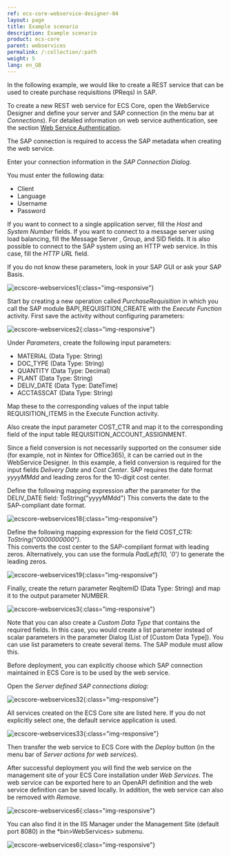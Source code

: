 ```yaml
---
ref: ecs-core-webservice-designer-04
layout: page
title: Example scenario
description: Example scenario
product: ecs-core
parent: webservices
permalink: /:collection/:path
weight: 5
lang: en_GB
---
```


In the following example, we would like to create a REST service that can be used to create purchase requisitions (PReqs) in SAP. 

To create a new REST web service for ECS Core, open the WebService Designer and define your server and SAP connection (in the menu bar at *Connections*). 
For detailed information on web service authentication, see the section [Web Service Authentication](./webservice_authentication). 

The SAP connection is required to access the SAP metadata when creating the web service.

Enter your connection information in the *SAP Connection Dialog*. 

You must enter the following data: 
- Client 
- Language
- Username 
- Password

If you want to connect to a single application server, fill the *Host* and *System Number* fields. 
If you want to connect to a message server using load balancing, fill the Message Server , Group, and SID fields. 
It is also possible to connect to the SAP system using an HTTP web service. In this case, fill the *HTTP URL* field. 

If you do not know these parameters, look in your SAP GUI or ask your SAP Basis.

![ecscore-webservices1](/img/content/ecscore-wsd_1.png){:class="img-responsive"}

Start by creating a new operation called *PurchaseRequisition* in which you call the SAP module BAPI_REQUISITION_CREATE with the *Execute Function* activity. First save the activity without configuring parameters:

![ecscore-webservices2](/img/content/ecscore-wsd_2.png){:class="img-responsive"}

Under *Parameters*, create the following input parameters: 
- MATERIAL (Data Type: String)
- DOC_TYPE (Data Type: String)
- QUANTITY (Data Type: Decimal)
- PLANT (Data Type: String)
- DELIV_DATE (Data Type: DateTime)
- ACCTASSCAT (Data Type: String)

Map these to the corresponding values of the input table REQUISITION_ITEMS in the Execute Function activity.

Also create the input parameter COST_CTR and map it to the corresponding field of the input table REQUISITION_ACCOUNT_ASSIGNMENT.

Since a field conversion is not necessarily supported on the consumer side (for example, not in Nintex for Office365), it can be carried out in the WebService Designer. In this example, a field conversion is required for the input fields *Delivery Date* and *Cost Center*. SAP requires the date format *yyyyMMdd* and leading zeros for the 10-digit cost center.     

Define the following mapping expression after the parameter for the DELIV_DATE field: ToString("yyyyMMdd")
This converts the date to the SAP-compliant date format. 

![ecscore-webservices18](/img/content/ecscore-wsd_3.png){:class="img-responsive"}

Define the following mapping expression for the field COST_CTR: *ToString("0000000000")*. <br>
This converts the cost center to the SAP-compliant format with leading zeros. Alternatively, you can use the formula *PadLeft(10, '0')* to generate the leading zeros. 


![ecscore-webservices19](/img/content/ecscore-wsd_4.png){:class="img-responsive"}

Finally, create the return parameter ReqItemID (Data Type: String) and map it to the output parameter NUMBER.

![ecscore-webservices3](/img/content/ecscore-wsd_5.png){:class="img-responsive"}

Note that you can also create a *Custom Data Type* that contains the required fields. In this case, you would create a list parameter instead of scalar parameters in the parameter Dialog (List of [Custom Data Type]). You can use list parameters to create several items. The SAP module must allow this. 

Before deployment, you can explicitly choose which SAP connection maintained in ECS Core is to be used by the web service.

Open the *Server defined SAP connections dialog*:

![ecscore-webservices32](/img/content/ecscore-wsd_6.png){:class="img-responsive"}

All services created on the ECS Core site are listed here. If you do not explicitly select one, the default service application is used. 

![ecscore-webservices33](/img/content/ecscore-wsd_7.png){:class="img-responsive"}

Then transfer the web service to ECS Core with the *Deploy* button (in the menu bar of *Server actions for web services*). 

After successful deployment you will find the web service on the management site of your ECS Core installation under *Web Services*.
The web service can be exported here to an OpenAPI definition and the web service definition can be saved locally. In addition, the web service can also be removed with *Remove*. 

![ecscore-webservices6](/img/content/ecscore-wsd_8.png){:class="img-responsive"}

You can also find it in the IIS Manager under the Management Site (default port 8080) in the *bin>WebServices> submenu.

![ecscore-webservices6](/img/content/ecscore-wsd_9.png){:class="img-responsive"}